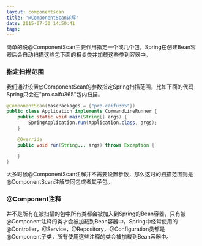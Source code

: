 ```yaml
---
layout: componentscan
title: '@ComponentScan详解'
date: 2015-07-30 14:50:41
tags:
---
```




简单的说@ComponentScan主要作用指定一个或几个包，Spring在创建Bean容器后会自动扫描这些包下面的相关类并加载这些类到容器中。

### 指定扫描范围

我们通过设置@ComponentScan的参数指定Spring扫描范围，比如下面的代码Spring只会在"pro.caifu365"包内扫描。
```java
@ComponentScan(basePackages = {"pro.caifu365"})
public class Application implements CommandLineRunner {
    public static void main(String[] args) {
        SpringApplication.run(Application.class, args);
    }

    @Override
    public void run(String... args) throws Exception {

    }
}
```
大多时候@ComponentScan注解并不需要设置参数，那么这时的扫描范围则是@ComponentScan注解类同包或者其子包。


### @Component注释

并不是所有在被扫描的包中所有类都会被加入到Spring的Bean容器，只有被@Component注释的类才会被加载到Bean容器中。Spring中经常使用的@Controller，@Service，@Repository，@Configuration类都是@Component子类，所有使用这些注释的类会被加载到Bean容器中。

